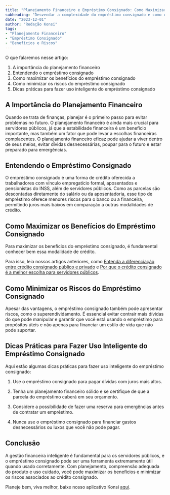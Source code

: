 ```yaml
---
title: "Planejamento Financeiro e Empréstimo Consignado: Como Maximizar Benefícios e Minimizar Riscos"
subheading: "Desvendar a complexidade do empréstimo consignado e como utilizá-lo com inteligência na gestão financeira cotidiana de um servidor público"
date: "2023-12-01"
author: "Redação Konsi"
tags:
- "Planejamento Financeiro"
- "Empréstimo Consignado"
- "Benefícios e Riscos"
---
```


O que falaremos nesse artigo:

1. A importância do planejamento financeiro
2. Entendendo o empréstimo consignado
3. Como maximizar os benefícios do empréstimo consignado
4. Como minimizar os riscos do empréstimo consignado
5. Dicas práticas para fazer uso inteligente do empréstimo consignado

## A Importância do Planejamento Financeiro

Quando se trata de finanças, planejar é o primeiro passo para evitar problemas no futuro. O planejamento financeiro é ainda mais crucial para servidores públicos, já que a estabilidade financeira é um benefício importante, mas também um fator que pode levar a escolhas financeiras complacentes. O planejamento financeiro eficaz pode ajudar a viver dentro de seus meios, evitar dívidas desnecessárias, poupar para o futuro e estar preparado para emergências.

## Entendendo o Empréstimo Consignado

O empréstimo consignado é uma forma de crédito oferecida a trabalhadores com vínculo empregatício formal, aposentados e pensionistas do INSS, além de servidores públicos. Como as parcelas são descontadas diretamente do salário ou da aposentadoria, esse tipo de empréstimo oferece menores riscos para o banco ou a financeira, permitindo juros mais baixos em comparação a outras modalidades de crédito.

## Como Maximizar os Benefícios do Empréstimo Consignado

Para maximizar os benefícios do empréstimo consignado, é fundamental conhecer bem essa modalidade de crédito. 

Para isso, leia nossos artigos anteriores, como [Entenda a diferenciação entre crédito consignado público e privado](http://konsi.com.br/postagens/entenda-a-diferenciao-entre-crdito-consignado-pblico-e-privado) e [Por que o crédito consignado é a melhor escolha para servidores públicos](http://konsi.com.br/postagens/por-que-o-crdito-consignado-a-melhor-escolha-para-servidores-pblicos).

## Como Minimizar os Riscos do Empréstimo Consignado

Apesar das vantagens, o empréstimo consignado também pode apresentar riscos, como o superendividamento. É essencial evitar contrair mais dívidas do que pode manipular e garantir que você está usando o empréstimo para propósitos úteis e não apenas para financiar um estilo de vida que não pode suportar.

## Dicas Práticas para Fazer Uso Inteligente do Empréstimo Consignado

Aqui estão algumas dicas práticas para fazer uso inteligente do empréstimo consignado:

1. Use o empréstimo consignado para pagar dívidas com juros mais altos. 

2. Tenha um planejamento financeiro sólido e se certifique de que a parcela do empréstimo caberá em seu orçamento.

3. Considere a possibilidade de fazer uma reserva para emergências antes de contratar um empréstimo.

4. Nunca use o empréstimo consignado para financiar gastos desnecessários ou luxos que você não pode pagar.

## Conclusão

A gestão financeira inteligente é fundamental para os servidores públicos, e o empréstimo consignado pode ser uma ferramenta extremamente útil quando usado corretamente. Com planejamento, compreensão adequada do produto e uso cuidado, você pode maximizar os benefícios e minimizar os riscos associados ao crédito consignado. 

Planeje bem, viva melhor, baixe nosso aplicativo Konsi [aqui](http://konsi.com.br/download-app).